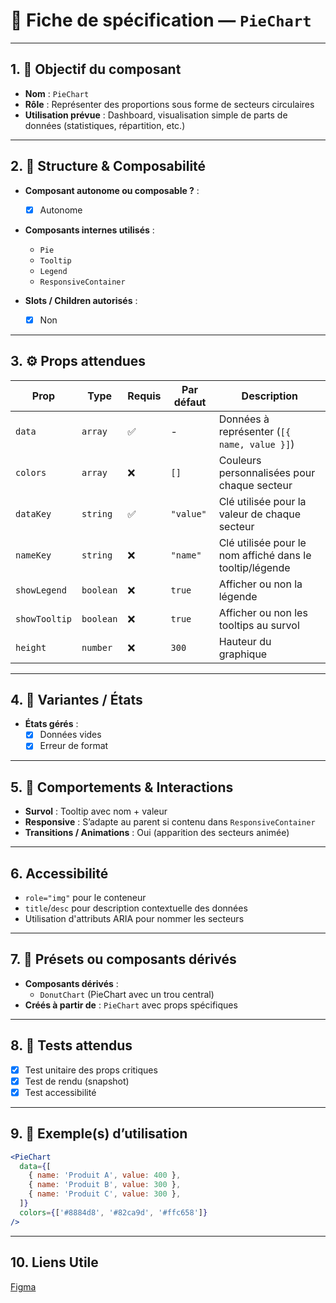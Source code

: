 # 📄 Fiche de spécification — `PieChart`

---

## 1. 🔎 Objectif du composant

- **Nom** : `PieChart`
- **Rôle** : Représenter des proportions sous forme de secteurs circulaires
- **Utilisation prévue** : Dashboard, visualisation simple de parts de données (statistiques, répartition, etc.)

---

## 2. 🧱 Structure & Composabilité

- **Composant autonome ou composable ?** :
    - [x] Autonome

- **Composants internes utilisés** :
    - `Pie`
    - `Tooltip`
    - `Legend`
    - `ResponsiveContainer`

- **Slots / Children autorisés** :
    - [x] Non

---

## 3. ⚙️ Props attendues

| Prop         | Type        | Requis | Par défaut | Description                                                |
|--------------|-------------|--------|------------|------------------------------------------------------------|
| `data`       | `array`     | ✅     | -          | Données à représenter (`[{ name, value }]`)                |
| `colors`     | `array`     | ❌     | `[]`       | Couleurs personnalisées pour chaque secteur                |
| `dataKey`    | `string`    | ✅     | `"value"`  | Clé utilisée pour la valeur de chaque secteur              |
| `nameKey`    | `string`    | ❌     | `"name"`   | Clé utilisée pour le nom affiché dans le tooltip/légende   |
| `showLegend` | `boolean`   | ❌     | `true`     | Afficher ou non la légende                                 |
| `showTooltip`| `boolean`   | ❌     | `true`     | Afficher ou non les tooltips au survol                    |
| `height`     | `number`    | ❌     | `300`      | Hauteur du graphique                                       |

---

## 4. 🎨 Variantes / États


- **États gérés** :
    - [x] Données vides
    - [x] Erreur de format

---

## 5. 🧪 Comportements & Interactions

- **Survol** : Tooltip avec nom + valeur
- **Responsive** : S’adapte au parent si contenu dans `ResponsiveContainer`
- **Transitions / Animations** : Oui (apparition des secteurs animée)

---

## 6. Accessibilité

- `role="img"` pour le conteneur
- `title`/`desc` pour description contextuelle des données
- Utilisation d'attributs ARIA pour nommer les secteurs

---

## 7. 🧩 Présets ou composants dérivés

- **Composants dérivés** :
    - `DonutChart` (PieChart avec un trou central)
- **Créés à partir de** : `PieChart` avec props spécifiques

---

## 8. 🧪 Tests attendus

- [x] Test unitaire des props critiques
- [x] Test de rendu (snapshot)
- [x] Test accessibilité

---

## 9. 📐 Exemple(s) d’utilisation

```jsx
<PieChart
  data={[
    { name: 'Produit A', value: 400 },
    { name: 'Produit B', value: 300 },
    { name: 'Produit C', value: 300 },
  ]}
  colors={['#8884d8', '#82ca9d', '#ffc658']}
/>
```
---

## 10. Liens Utile
[Figma](https://www.figma.com/design/BE2sfEyiN6lmoEw5l9kXY4/Design-system-V.2?node-id=1538-270726&m=dev)

